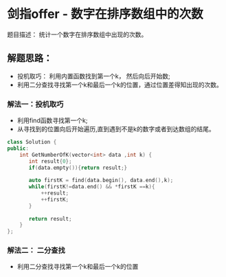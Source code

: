 # 剑指offer - 数字在排序数组中的次数
题目描述： 统计一个数字在排序数组中出现的次数。


## 解题思路：
- 投机取巧： 利用内置函数找到第一个k， 然后向后开始数;
- 利用二分查找寻找第一个k和最后一个k的位置，通过位置差得知出现的次数。


### 解法一：投机取巧
- 利用find函数寻找第一个k;
- 从寻找到的位置向后开始遍历,直到遇到不是k的数字或者到达数组的结尾。

```c++
class Solution {
public:
    int GetNumberOfK(vector<int> data ,int k) {
       int result{0};
       if(data.empty()){return result;}
       
       auto firstK = find(data.begin(), data.end(),k);
       while(firstK!=data.end() && *firstK ==k){
           ++result;
           ++firstK;
       }
        
       return result;
    }
};
```

### 解法二： 二分查找
- 利用二分查找寻找第一个k和最后一个k的位置


```c++

```
